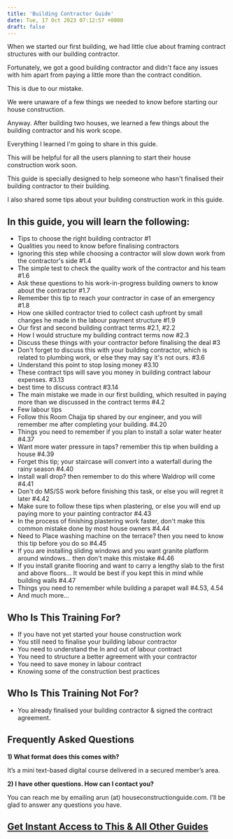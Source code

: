 ```yaml
---
title: 'Building Contractor Guide'
date: Tue, 17 Oct 2023 07:12:57 +0000
draft: false
---
```


When we started our first building, we had little clue about framing contract structures with our building contractor.

Fortunately, we got a good building contractor and didn't face any issues with him apart from paying a little more than the contract condition.

This is due to our mistake. 

We were unaware of a few things we needed to know before starting our house construction.

Anyway. After building two houses, we learned a few things about the building contractor and his work scope.

Everything I learned I'm going to share in this guide.

This will be helpful for all the users planning to start their house construction work soon.

This guide is specially designed to help someone who hasn't finalised their building contractor to their building.

I also shared some tips about your building construction work in this guide.

**In this guide, you will learn the following:**
------------------------------------------------

*   Tips to choose the right building contractor #1
*   Qualities you need to know before finalising contractors
*   Ignoring this step while choosing a contractor will slow down work from the contractor's side #1.4
*   The simple test to check the quality work of the contractor and his team #1.6
*   Ask these questions to his work-in-progress building owners to know about the contractor #1.7
*   Remember this tip to reach your contractor in case of an emergency #1.8
*   How one skilled contractor tried to collect cash upfront by small changes he made in the labour payment structure #1.9
*   Our first and second building contract terms #2.1, #2.2
*   How I would structure my building contract terms now #2.3
*   Discuss these things with your contractor before finalising the deal #3
*   Don't forget to discuss this with your building contractor, which is related to plumbing work, or else they may say it's not ours. #3.6
*   Understand this point to stop losing money #3.10
*   These contract tips will save you money in building contract labour expenses. #3.13
*   best time to discuss contract #3.14
*   The main mistake we made in our first building, which resulted in paying more than we discussed in the contract terms #4.2
*   Few labour tips 
*   Follow this Room Chajja tip shared by our engineer, and you will remember me after completing your building. #4.20
*   Things you need to remember if you plan to install a solar water heater #4.37
*   Want more water pressure in taps? remember this tip when building a house #4.39
*   Forget this tip; your staircase will convert into a waterfall during the rainy season #4.40
*   Install wall drop? then remember to do this where Waldrop will come #4.41
*   Don't do MS/SS work before finishing this task, or else you will regret it later #4.42
*   Make sure to follow these tips when plastering, or else you will end up paying more to your painting contractor #4.43
*   In the process of finishing plastering work faster, don't make this common mistake done by most house owners #4.44
*   Need to Place washing machine on the terrace? then you need to know this tip before you do so #4.45
*   If you are installing sliding windows and you want granite platform around windows… then don't make this mistake #4.46
*   If you install granite flooring and want to carry a lengthy slab to the first and above floors… It would be best if you kept this in mind while building walls #4.47
*   Things you need to remember while building a parapet wall #4.53, 4.54
*   And much more…

Who Is This Training For?
-------------------------

*   If you have not yet started your house construction work
*   You still need to finalise your building labour contractor
*   You need to understand the In and out of labour contract 
*   You need to structure a better agreement with your contractor
*   You need to save money in labour contract
*   Knowing some of the construction best practices 

Who Is This Training Not For?
-----------------------------

*   You already finalised your building contractor & signed the contract agreement.

Frequently Asked Questions
--------------------------

****1) What format does this comes with?****

It’s a mini text-based digital course delivered in a secured member’s area.  

****2) I have other questions. How can I contact you?****

You can reach me by emailing arun (at) houseconstructionguide.com. I’ll be glad to answer any questions you have.


## [Get Instant Access to This & All Other Guides](https://houseconstructionguide.com/products/#all-access-pass) 